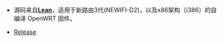 - 源码来自[**Lean**](https://github.com/coolsnowwolf/lede "Lean")，适用于新路由3代(NEWIFI-D2)，以及x86架构（i386）的自编译 OpenWRT 固件。

- [Release](https://github.com/aorosora/NEWIFI-D2-X86-LEDE/releases)
